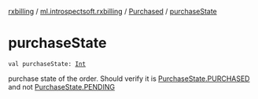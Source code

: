 [rxbilling](../../index.md) / [ml.introspectsoft.rxbilling](../index.md) / [Purchased](index.md) / [purchaseState](./purchase-state.md)

# purchaseState

`val purchaseState: `[`Int`](https://kotlinlang.org/api/latest/jvm/stdlib/kotlin/-int/index.html)

purchase state of the order. Should verify it is [PurchaseState.PURCHASED](https://developer.android.com/reference/com/android/billingclient/api/Purchase.PurchaseState#purchased)
    and not [PurchaseState.PENDING](https://developer.android.com/reference/com/android/billingclient/api/Purchase.PurchaseState#pending)

